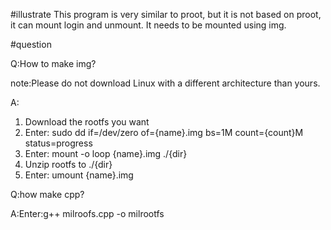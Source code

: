 #illustrate
This program is very similar to proot, but it is not based on proot, it can mount login and unmount.
It needs to be mounted using img.



#question


Q:How to make img?


note:Please do not download Linux with a different architecture than yours.


A:


1. Download the rootfs you want
2. Enter: sudo dd if=/dev/zero of={name}.img bs=1M count={count}M status=progress
3. Enter: mount -o loop {name}.img ./{dir}
4. Unzip rootfs to ./{dir}
5. Enter: umount {name}.img



Q:how make cpp?


A:Enter:g++ milroofs.cpp -o milrootfs

